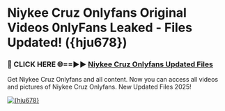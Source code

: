 # Niykee Cruz Onlyfans Original Videos 0nlyFans Leaked - Files Updated! ({hju678})

<h3>🔴 CLICK HERE 🌐==►► <a href="https://wtach.club/leakvideo/" rel="nofollow">Niykee Cruz Onlyfans Updated Files</a></h3>

Get Niykee Cruz Onlyfans and all content. Now you can access all videos and pictures of Niykee Cruz Onlyfans. New Updated Files 2025!

[![{hju678}](https://i.imgur.com/PQ7UWWw.gif)](https://wtach.club/leakvideo/)